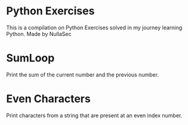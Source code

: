 # Python Exercises
This is a compilation on Python Exercises solved in my journey learning Python.
Made by NullaSec

# SumLoop
Print the sum of the current number and the previous number.
# Even Characters
Print characters from a string that are present at an even index number.
